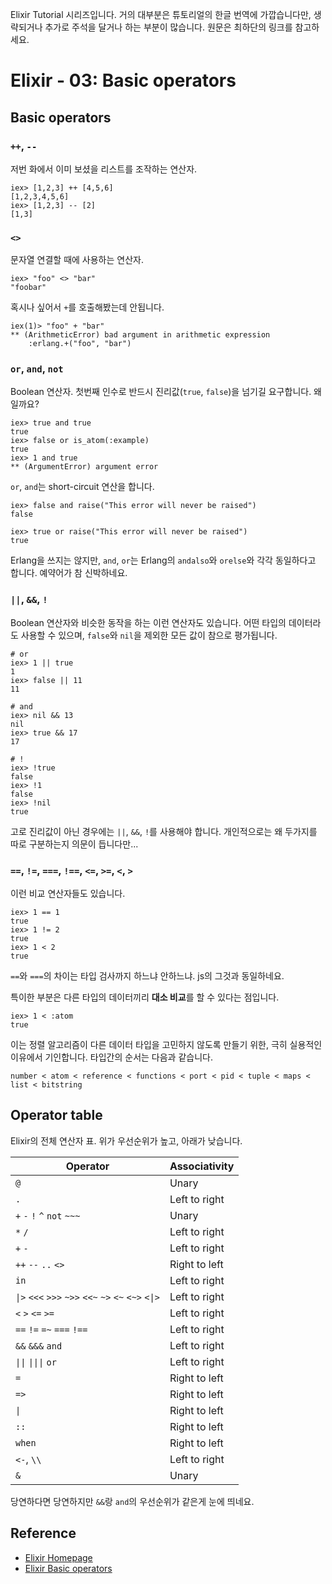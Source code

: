 Elixir Tutorial 시리즈입니다. 거의 대부분은 튜토리얼의 한글 번역에 가깝습니다만, 생략되거나 추가로 주석을 달거나 하는 부분이 많습니다. 원문은 최하단의 링크를 참고하세요.

# Elixir - 03: Basic operators

## Basic operators

### `++`, `--`

저번 화에서 이미 보셨을 리스트를 조작하는 연산자.

```iex
iex> [1,2,3] ++ [4,5,6]
[1,2,3,4,5,6]
iex> [1,2,3] -- [2]
[1,3]
```

### `<>`

문자열 연결할 때에 사용하는 연산자.

```iex
iex> "foo" <> "bar"
"foobar"
```

혹시나 싶어서 `+`를 호출해봤는데 안됩니다.

```iex
iex(1)> "foo" + "bar"
** (ArithmeticError) bad argument in arithmetic expression
    :erlang.+("foo", "bar")
```

### `or`, `and`, `not`

Boolean 연산자. 첫번째 인수로 반드시 진리값(`true`, `false`)을 넘기길 요구합니다. 왜일까요?

```iex
iex> true and true
true
iex> false or is_atom(:example)
true
iex> 1 and true
** (ArgumentError) argument error
```

`or`, `and`는 short-circuit 연산을 합니다.

```iex
iex> false and raise("This error will never be raised")
false

iex> true or raise("This error will never be raised")
true
```

Erlang을 쓰지는 않지만, `and`, `or`는 Erlang의 `andalso`와 `orelse`와 각각 동일하다고 합니다. 예약어가 참 신박하네요.

### `||`, `&&`, `!`

Boolean 연산자와 비슷한 동작을 하는 이런 연산자도 있습니다. 어떤 타입의 데이터라도 사용할 수 있으며, `false`와 `nil`을 제외한 모든 값이 참으로 평가됩니다.

```iex
# or
iex> 1 || true
1
iex> false || 11
11

# and
iex> nil && 13
nil
iex> true && 17
17

# !
iex> !true
false
iex> !1
false
iex> !nil
true
```

고로 진리값이 아닌 경우에는  `||`, `&&`, `!`를 사용해야 합니다. 개인적으로는 왜 두가지를 따로 구분하는지 의문이 듭니다만...

### `==`, `!=`, `===`, `!==`, `<=`, `>=`, `<`, `>`

이런 비교 연산자들도 있습니다.

```iex
iex> 1 == 1
true
iex> 1 != 2
true
iex> 1 < 2
true
```

`==`와 `===`의 차이는 타입 검사까지 하느냐 안하느냐. js의 그것과 동일하네요.

특이한 부분은 다른 타입의 데이터끼리 **대소 비교**를 할 수 있다는 점입니다.

```iex
iex> 1 < :atom
true
```

이는 정렬 알고리즘이 다른 데이터 타입을 고민하지 않도록 만들기 위한, 극히 실용적인 이유에서 기인합니다. 타입간의 순서는 다음과 같습니다.

    number < atom < reference < functions < port < pid < tuple < maps < list < bitstring

## Operator table

Elixir의 전체 연산자 표. 위가 우선순위가 높고, 아래가 낮습니다.

Operator | Associativity
-------- | -------------
 `@` | Unary
 `.` | Left to right
 `+` `-` `!` `^` `not` `~~~` | Unary
 `*` `/` | Left to right
 `+` `-` | Left to right
 `++` `--` `..` `<>` | Right to left
 `in` | Left to right
 <code>&#124;></code> `<<<` `>>>` `~>>` `<<~` `~>` `<~` `<~>` <code>&lt;&#124;&gt;</code>  | Left to right
 `<` `>` `<=` `>=` | Left to right
 `==` `!=` `=~` `===` `!==` | Left to right
 `&&` `&&&` `and` | Left to right
 <code>&#124;&#124;</code> <code>&#124;&#124;&#124;</code> `or` | Left to right
 `=` | Right to left
 `=>` | Right to left
 <code>&#124;</code> | Right to left
 `::` | Right to left
 `when` | Right to left
 `<-`, `\\` | Left to right
 `&` | Unary

당연하다면 당연하지만 `&&`랑 `and`의 우선순위가 같은게 눈에 띄네요.

## Reference
 * [Elixir Homepage](http://elixir-lang.org)
 * [Elixir Basic operators](http://elixir-lang.org/getting-started/basic-operators.html)
